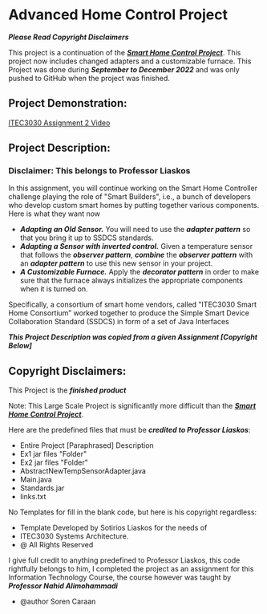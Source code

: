 # Advanced Home Control Project

***Please Read Copyright Disclaimers***

This project is a continuation of the [***Smart Home Control Project***](https://github.com/SorenCaraan/SmartHomeControl).
This project now includes changed adapters and a customizable furnace. 
This Project was done during ***September to December 2022*** and was only pushed to GitHub
when the project was finished.

## Project Demonstration:

[ITEC3030 Assignment 2 Video](https://youtu.be/CK4ALZQJTcQ)

## Project Description:

### Disclaimer: This belongs to Professor Liaskos

In this assignment, you will continue working on the Smart Home Controller challenge playing the
role of "Smart Builders", i.e., a bunch of developers who develop custom smart homes by putting
together various components. Here is what they want now

- ***Adapting an Old Sensor.*** You will need to use the ***adapter
pattern*** so that you bring it up to SSDCS standards.
- ***Adapting a Sensor with inverted control.*** Given a temperature sensor that follows the
***observer pattern***, ***combine*** the ***observer pattern*** with an ***adapter pattern*** to use this new sensor in your project.
- ***A Customizable Furnace.*** Apply the ***decorator pattern*** in order
to make sure that the furnace always initializes the appropriate components when it is
turned on.

Specifically, a consortium of smart home vendors, called "ITEC3030 Smart
Home Consortium” worked together to produce the Simple Smart Device Collaboration Standard
(SSDCS) in form of a set of Java Interfaces

***This Project Description was copied from a given Assignment [Copyright Below]***

## Copyright Disclaimers:

This Project is the ***finished product***

Note: This Large Scale Project is significantly more difficult than the
[***Smart Home Control Project***](https://github.com/SorenCaraan/SmartHomeControl).

Here are the predefined files that must be ***credited to Professor Liaskos***:

- Entire Project [Paraphrased] Description 
- Ex1 jar files "Folder"
- Ex2 jar files "Folder"
- AbstractNewTempSensorAdapter.java
- Main.java
- Standards.jar
- links.txt

No Templates for fill in the blank code, but here is his copyright regardless:

- Template Developed by Sotirios Liaskos for the needs of
- ITEC3030 Systems Architecture.
- @ All Rights Reserved

I give full credit to anything predefined to Professor Liaskos, this code rightfully belongs to him,
I completed the project as an assignment for this Information Technology Course, the course however
was taught by ***Professor Nahid Alimohammadi***

- @author Soren Caraan
